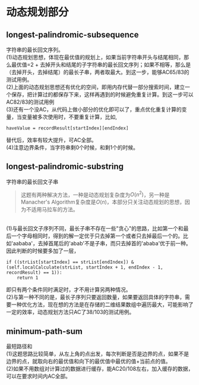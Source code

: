 # 动态规划部分

## longest-palindromic-subsequence
字符串的最长回文序列。
<br>
(1)动态规划思想，体现在最优值的规划上，如果当前字符串开头与结尾相同，那么最优值=2 + 去掉开头和结尾的子字符串的最长回文序列；如果不相等，那么是（去掉开头，去掉结尾）的最长子串，两者取最大。到这一步，能够AC65/83的测试用例。
<br>
(2)上面的动态规划思想还有优化的空间，即用内存代替一部分搜索时间，建立一个保存，把计算过的都保存下来，这样再遇到的时候避免重复计算。到这一步可以AC82/83的测试用例
<br>
(3)还有一个没AC，从代码上做小部分的优化即可以了，重点优化重复计算的变量，当变量被多次使用时，不要重复计算，比如,

    haveValue = recordResult[startIndex][endIndex]

替代后，效率有较大提升，可AC全部。
<br>
(4)注意边界条件，当字符串剩0个时候，和剩1个的时候。
<br>

## longest-palindromic-substring
字符串的最长回文子串
<br>
>这题有两种解决方法，一种是动态规划复杂度为$O(n^2)$，另一种是Manacher's Algorithm复杂度是$O(n)$，本部分只关注动态规划的思想，因为不适用马拉车的方法。
<br>
(1)与最长回文子序列不同，最长子串不存在一些"贪心"的思路，比如第一个和最后一个字母相同时，得到的解一定优于只去掉第一个或者只去掉最后一个的。比如'aababa'，去掉首尾后的'abab'不是子串，而只去掉首的'ababa'优于前一种。因此判断的时候要多加了一层，

    if ((strList[startIndex] == strList[endIndex]) & (self.localCalculate(strList, startIndex + 1, endIndex - 1, recordResult) == 1)):
        return 1

即只有两个条件同时满足时，才不用计算另两种情况。
<br>
(2)与第一种不同的是，最长子序列只要返回数量，如果要返回具体的字符串，需要一种优化方法，现在想的方法是在存储的二维结果数组中遍历最大，可能影响了一定的效率，动态规划方法只AC了38/103的测试用例。
<br>

## minimum-path-sum
最短路径和
<br>
(1)这题思路比较简单，从左上角的点出发，每次判断是否是边界的点，如果不是边界的点，就取向右的最优值和向下的最优值中最优的值+当前点的值。
<br>
(2)如果不用数组对计算过的数据进行缓存，能AC20/108左右，加入缓存的数据，可以在要求时间内AC全部。




